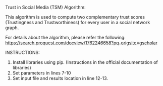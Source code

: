 Trust in Social Media (TSM) Algorithm:

This algorithm is used to compute two complementary trust scores (Trustingness and Trustworthiness)
for every user in a social network graph.

For details about the algorithm, please refer the following:
https://search.proquest.com/docview/1762246658?pq-origsite=gscholar

INSTRUCTIONS:

1. Install libraries using pip. (Instructions in the official documentation of libraries)
2. Set parameters in lines 7-10
3. Set input file and results location in line 12-13.



